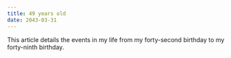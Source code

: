 ```yaml
---
title: 49 years old
date: 2043-03-31
---
```

This article details the events in my life from my forty-second birthday to my forty-ninth birthday.